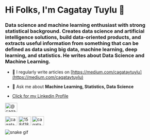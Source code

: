 <h1 >Hi Folks, I'm Cagatay Tuylu 👋</h1>
<h3 >Data science and machine learning enthusiast with strong statistical background. Creates data science and artificial intelligence solutions, build data-oriented products, and extracts useful information from something that can be defined as data using big data, machine learning, deep learning, and statistics. He writes about Data Science and Machine Learning.</h3>


- 📝 I regularly write articles on [https://medium.com/cagataytuylu](https://medium.com/cagataytuylu)

- 💬 Ask me about **Machine Learning, Statistics, Data Science**
- [Click for my Linkedin Profile](https://linkedin.com/in/cagataytuylu) 
<!-- BLOG-POST-LIST:START -->
<a href="https://medium.com/@cagataytuylu" target="blank"><img align="center" src="https://raw.githubusercontent.com/rahuldkjain/github-profile-readme-generator/master/src/images/icons/Social/medium.svg" alt="@cagataytuylu" height="30" width="40" /></a>
<!-- BLOG-POST-LIST:END -->


<p align="left">
<a href="https://linkedin.com/in/cagataytuylu" target="blank"><img align="center" src="https://raw.githubusercontent.com/rahuldkjain/github-profile-readme-generator/master/src/images/icons/Social/linked-in-alt.svg" alt="cagataytuylu" height="30" width="40" /></a>
<a href="https://stackoverflow.com/users/15841877" target="blank"><img align="center" src="https://raw.githubusercontent.com/rahuldkjain/github-profile-readme-generator/master/src/images/icons/Social/stack-overflow.svg" alt="15841877" height="30" width="40" /></a>
<a href="https://kaggle.com/cagataytuylu" target="blank"><img align="center" src="https://raw.githubusercontent.com/rahuldkjain/github-profile-readme-generator/master/src/images/icons/Social/kaggle.svg" alt="cagataytuylu" height="30" width="40" /></a>



![snake gif](https://github.com/cagataytuylu/cagataytuylu/blob/output/github-contribution-grid-snake.gif)
